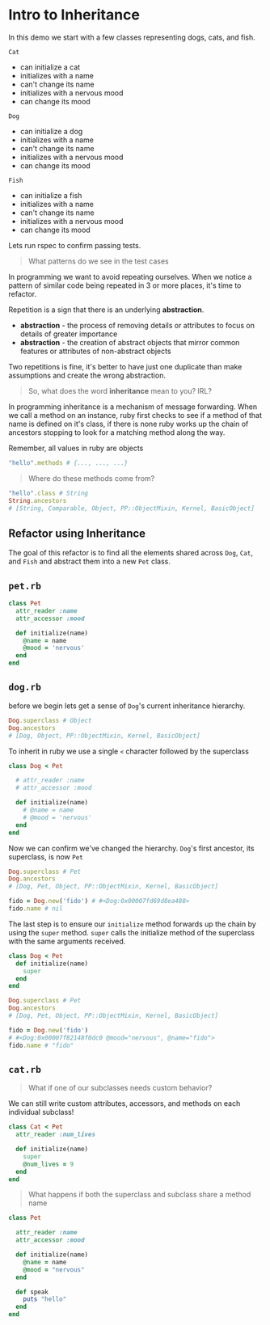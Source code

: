 # Intro to Inheritance

In this demo we start with a few classes representing dogs, cats, and fish.

`Cat`

- can initialize a cat
- initializes with a name
- can't change its name
- initializes with a nervous mood
- can change its mood

`Dog`

- can initialize a dog
- initializes with a name
- can't change its name
- initializes with a nervous mood
- can change its mood

`Fish`

- can initialize a fish
- initializes with a name
- can't change its name
- initializes with a nervous mood
- can change its mood

Lets run rspec to confirm passing tests.
> What patterns do we see in the test cases

In programming we want to avoid repeating ourselves. When we notice a pattern of similar code being repeated in 3 or more places, it's time to refactor.

Repetition is a sign that there is an underlying **abstraction**.

- **abstraction** - the process of removing details or attributes to focus on details of greater importance
- **abstraction** - the creation of abstract objects that mirror common features or attributes of non-abstract objects

Two repetitions is fine, it's better to have just one duplicate than make assumptions and create the wrong abstraction.

> So, what does the word **inheritance** mean to you? IRL?

In programming inheritance is a mechanism of message forwarding. When we call a method on an instance, ruby first checks to see if a method of that name is defined on it's class, if there is none ruby works up the chain of ancestors stopping to look for a matching method along the way.

Remember, all values in ruby are objects

```ruby
"hello".methods # {..., ..., ...}
```

> Where do these methods come from?

```ruby
"hello".class # String
String.ancestors 
# [String, Comparable, Object, PP::ObjectMixin, Kernel, BasicObject]
```

## Refactor using Inheritance

The goal of this refactor is to find all the elements shared across `Dog`, `Cat`, and `Fish` and abstract them into a new `Pet` class.

## `pet.rb`

```ruby
class Pet
  attr_reader :name
  attr_accessor :mood

  def initialize(name)
    @name = name
    @mood = 'nervous'
  end
end
```

## `dog.rb`

before we begin lets get a sense of `Dog`'s current inheritance hierarchy.

```ruby
Dog.superclass # Object
Dog.ancestors
# [Dog, Object, PP::ObjectMixin, Kernel, BasicObject]
```

To inherit in ruby we use a single `<` character followed by the superclass

```ruby
class Dog < Pet

  # attr_reader :name
  # attr_accessor :mood

  def initialize(name)
    # @name = name
    # @mood = 'nervous'
  end
end
```

Now we can confirm we've changed the hierarchy. `Dog`'s first ancestor, its superclass, is now `Pet`

```ruby
Dog.superclass # Pet
Dog.ancestors
# [Dog, Pet, Object, PP::ObjectMixin, Kernel, BasicObject]

fido = Dog.new('fido') # #<Dog:0x00007fd69d8ea488>
fido.name # nil
```

The last step is to ensure our `initialize` method forwards up the chain by using the `super` method. `super` calls the initialize method of the superclass with the same arguments received.


```ruby
class Dog < Pet
  def initialize(name)
    super
  end
end
```

```ruby
Dog.superclass # Pet
Dog.ancestors
# [Dog, Pet, Object, PP::ObjectMixin, Kernel, BasicObject]

fido = Dog.new('fido') 
# #<Dog:0x00007f82148f0dc0 @mood="nervous", @name="fido">
fido.name # "fido"
```

## `cat.rb`

> What if one of our subclasses needs custom behavior?

We can still write custom attributes, accessors, and methods on each individual subclass!

```ruby
class Cat < Pet
  attr_reader :num_lives

  def initialize(name)
    super
    @num_lives = 9
  end
end
```

> What happens if both the superclass and subclass share a method name

```ruby
class Pet

  attr_reader :name
  attr_accessor :mood

  def initialize(name)
    @name = name
    @mood = "nervous"
  end

  def speak 
    puts "hello"
  end
end
```